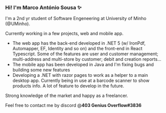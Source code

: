 ### Hi! I'm Marco António Sousa ✨

I'm a 2nd yr student of Software Engeneering at University of Minho (@UMinho).

Currently working in a few projects, web and mobile app. 

- The web app has the back-end developed in .NET 5 (w/ IronPdf, Automapper, EF, Identity and so on) and the front-end in React Typescript. Some of the features are user and customer management; multi-address and multi-store by customer; debit and creation reports...
- The mobile app has been developed in Java and I'm fixing bugs and building some new features
- Developing a .NET with razor pages to work as a helper to a main desktop app. Currently being in use at a barcode scanner to show products info. A lot of feature to develop in the future.

Strong knowledge of the market and happy as a freelancer.

Feel free to contact me by discord @**403 Genius Overflow#3836**


<!--
**smarqito/smarqito** is a ✨ _special_ ✨ repository because its `README.md` (this file) appears on your GitHub profile.

Here are some ideas to get you started:

- 🔭 I’m currently working on ...
- 🌱 I’m currently learning ...
- 👯 I’m looking to collaborate on ...
- 🤔 I’m looking for help with ...
- 💬 Ask me about ...
- 📫 How to reach me: ...
- 😄 Pronouns: ...
- ⚡ Fun fact: ...
-->

